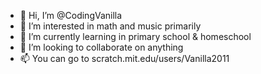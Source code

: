 - 👋 Hi, I’m @CodingVanilla
- 👀 I’m interested in math and music primarily
- 🌱 I’m currently learning in primary school & homeschool
- 💞️ I’m looking to collaborate on anything
- 📫 You can go to scratch.mit.edu/users/Vanilla2011

<!---
CodingVanilla/CodingVanilla is a ✨ special ✨ repository because its `README.md` (this file) appears on your GitHub profile.
You can click the Preview link to take a look at your changes.
--->
